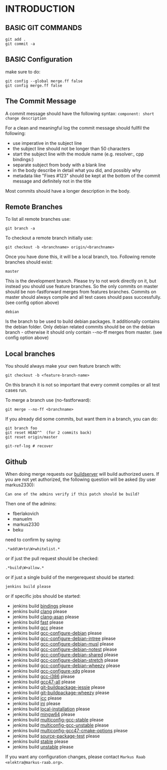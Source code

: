 # INTRODUCTION #

## BASIC GIT COMMANDS ##

	git add .
	git commit -a

## BASIC Configuration ##

make sure to do:

	git config --global merge.ff false
	git config merge.ff false

## The Commit Message ##

A commit message should have the following syntax:
`component: short change description`

For a clean and meaningful log the commit
message should fullfil the following:

- use imperative in the subject line
- the subject line should not be longer than 50 characters
- start the subject line with the module name (e.g. resolver:, cpp bindings:)
- separate subject from body with a blank line
- in the body describe in detail what you did, and possibly why
- metadata like "Fixes #123" should be kept at the bottom of the commit message and definitely not in the title

Most commits should have a longer description in the body.

## Remote Branches ##

To list all remote branches use:

	git branch -a

To checkout a remote branch initially use:

	git checkout -b <branchname> origin/<branchname>

Once you have done this, it will be a local branch, too.
Following remote branches should exist:

	master

This is the development branch. Please try
to not work directly on it, but instead
you should use feature branches. So the
only commits on master should be non-fastforward
merges from features branches. Commits on
master should always compile and all test
cases should pass successfully.
(see config option above)


	debian

Is the branch to be used to build debian
packages. It additionally contains the
debian folder. Only debian related commits
should be on the debian branch - otherwise
it should only contain --no-ff merges from
master.  (see config option above)

## Local branches ##

You should always make your own feature branch with:

	git checkout -b <feature-branch-name>

On this branch it is not so important that every
commit compiles or all test cases run.

To merge a branch use (no-fastforward):

	git merge --no-ff <branchname>

If you already did some commits, but want them in a branch,
you can do:

	git branch foo
	git reset HEAD^^  (for 2 commits back)
	git reset origin/master

	git-ref-log # recover

## Github ##

When doing merge requests our [buildserver](http://build.libelektra.org:8080)
will build authorized users. If you are not yet authorized, the following
question will be asked (by user markus2330):

	Can one of the admins verify if this patch should be build?

Then one of the admins:

- fberlakovich
- manuelm
- markus2330
- beku

need to confirm by saying:

	.*add\W+to\W+whitelist.*

or if just the pull request should be checked:

	.*build\W+allow.*

or if just a single build of the mergerequest should be started:

	jenkins build please

or if specific jobs should be started:

* jenkins build [bindings](http://build.libelektra.org:8080/job/elektra-test-bindings/) please
* jenkins build [clang](http://build.libelektra.org:8080/job/elektra-clang/) please
* jenkins build [clang-asan](http://build.libelektra.org:8080/job/elektra-clang-asan/) please
* jenkins build [fast](http://build.libelektra.org:8080/job/elektra-mergerequests-fast/) please
* jenkins build [gcc](http://build.libelektra.org:8080/job/elektra-gcc/) please
* jenkins build [gcc-configure-debian](http://build.libelektra.org:8080/job/elektra-gcc-configure-debian/) please
* jenkins build [gcc-configure-debian-intree](http://build.libelektra.org:8080/job/elektra-gcc-configure-debian-intree/) please
* jenkins build [gcc-configure-debian-musl](http://build.libelektra.org:8080/job/elektra-gcc-configure-debian-musl/) please
* jenkins build [gcc-configure-debian-notest](http://build.libelektra.org:8080/job/elektra-gcc-configure-debian-notest/) please
* jenkins build [gcc-configure-debian-shared](http://build.libelektra.org:8080/job/elektra-gcc-configure-debian-shared/) please
* jenkins build [gcc-configure-debian-stretch](http://build.libelektra.org:8080/job/elektra-gcc-configure-debian-stretch/) please
* jenkins build [gcc-configure-debian-wheezy](http://build.libelektra.org:8080/job/elektra-gcc-configure-debian-wheezy/) please
* jenkins build [gcc-configure-xdg](http://build.libelektra.org:8080/job/elektra-gcc-configure-xdg/) please
* jenkins build [gcc-i386](http://build.libelektra.org:8080/job/elektra-gcc-i386/) please
* jenkins build [gcc47-all](http://build.libelektra.org:8080/job/elektra-gcc47-all/) please
* jenkins build [git-buildpackage-jessie](http://build.libelektra.org:8080/job/elektra-git-buildpackage-jessie/) please
* jenkins build [git-buildpackage-wheezy](http://build.libelektra.org:8080/job/elektra-git-buildpackage-wheezy/) please
* jenkins build [icc](http://build.libelektra.org:8080/job/elektra-icc/) please
* jenkins build [ini](http://build.libelektra.org:8080/job/elektra-ini-mergerequests/) please
* jenkins build [local-installation](http://build.libelektra.org:8080/job/elektra-local-installation/) please
* jenkins build [mingw64](http://build.libelektra.org:8080/job/elektra-gcc-configure-mingw-w64/) please
* jenkins build [multiconfig-gcc-stable](http://build.libelektra.org:8080/job/elektra-multiconfig-gcc-stable/) please
* jenkins build [multiconfig-gcc-unstable](http://build.libelektra.org:8080/job/elektra-multiconfig-gcc-unstable/) please
* jenkins build [multiconfig-gcc47-cmake-options](http://build.libelektra.org:8080/job/elektra-multiconfig-gcc47-cmake-options/) please
* jenkins build [source-package-test](http://build.libelektra.org:8080/job/elektra-source-package-test/) please
* jenkins build [stable](http://build.libelektra.org:8080/job/elektra-mergerequests-stable/) please
* jenkins build [unstable](http://build.libelektra.org:8080/job/elektra-mergerequests-unstable/) please

If you want any configuration changes, please contact
`Markus Raab <elektra@markus-raab.org>`.

